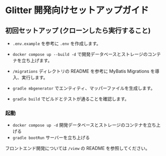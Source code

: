 # Glitter 開発向けセットアップガイド

## 初回セットアップ (クローンしたら実行すること)

- `.env.example` を参考に `.env` を作成します。
- `docker compose up --build -d` で開発データベースとストレージのコンテナを立ち上げます。
- `/migrations` ディレクトリの README を参考に MyBatis Migrations を導入、実行します。
- `gradle mbgenerator` でエンティティ、マッパーファイルを生成します。

- `gradle build` でビルドとテストが通ることを確認します。

### 起動

- `docker compose up -d` 開発データベースとストレージのコンテナを立ち上げる
- `gradle bootRun` サーバーを立ち上げる

フロントエンド開発については `/view` の README を参照してください。
